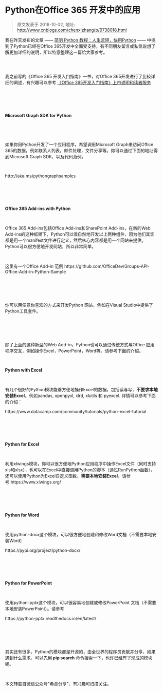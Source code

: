# Python在Office 365 开发中的应用 
> 原文发表于 2018-10-02, 地址: http://www.cnblogs.com/chenxizhang/p/9738018.html 


<p><span><span>我在昨天发布的文章 —— <a href="http://mp.weixin.qq.com/s?__biz=MjM5ODEyNjE5OA==&amp;mid=2455455046&amp;idx=1&amp;sn=e9f334674b6deacdeb0d5483dced218b&amp;chksm=b160925f86171b494e0b7f432e766af677353e1aa03d1fe018ba0cad3486af33b39f24fa5adc&amp;scene=21" target="_blank"><span>简明 Python 教程：人生苦短，快用Python</span></a> —— 中提到了Python已经在Office 365开发中全面受支持，有不同朋友留言或私信说想了解更加详细的说明，所以特意整理这一篇给大家参考。</span><span><strong><br/></strong></span><span>
			</span></span></p><p><img src="https://img2018.cnblogs.com/blog/9072/201810/9072-20181002204018279-324329694.png" alt=""/><span>
		</span></p><p>
 </p><p><span>我之前写的《Office 365 开发入门指南》一书，对Office 365开发进行了比较详细的阐述，有兴趣可以参考 <a href="http://mp.weixin.qq.com/s?__biz=MjM5ODEyNjE5OA==&amp;mid=2455454926&amp;idx=1&amp;sn=a069bd8162987b9bc3866a69fb1ed9ce&amp;chksm=b16093d786171ac150a69f1b83ab26c8ff8a306d74cdb4440457d4602023efacd5803875f6a9&amp;scene=21" target="_blank"><span>《Office 365开发入门指南》上市说明和读者服务</span></a>
		</span></p><p>
 </p><p><img src="https://img2018.cnblogs.com/blog/9072/201810/9072-20181002204018945-473137444.png" alt=""/><span>
		</span></p><p>
 </p><p><span><span><strong>Microsoft Graph SDK for Python</strong></span><span>
			</span></span></p><p>
 </p><p><img src="https://img2018.cnblogs.com/blog/9072/201810/9072-20181002204019812-1069711286.png" alt=""/><span><span><strong><br/></strong></span><span>
			</span></span></p><p><span>如果你用Python开发了一个应用程序，希望调用Microsoft Graph来访问Office 365的数据，例如联系人列表，邮件处理，文件分享等。你可以通过下面的地址得到Microsoft Graph SDK，以及代码范例。
</span></p><p>
 </p><p><span>http://aka.ms/pythongraphsamples
</span></p><p>
 </p><p><img src="https://img2018.cnblogs.com/blog/9072/201810/9072-20181002204020674-243838836.png" alt=""/><span>
		</span></p><p>
 </p><p><span><span><strong>Office 365 Add-ins with Python</strong></span><span>
			</span></span></p><p>
 </p><p><span>Office 365 Add-ins包括Office Add-ins和SharePoint Add-ins，在新的Web Add-ins的这种框架下，Python可以很自然地开发以上两种组件，因为他们其实都是用一个manifest文件进行定义，然后核心内容都是用一个网站来提供。Python可以很方便地开发网站，所以非常简单。
</span></p><p>
 </p><p><span>这里有一个Office Add-in 范例 https://github.com/OfficeDev/Groups-API-Office-Add-in-Python-Sample 
</span></p><p>
 </p><p><img src="https://img2018.cnblogs.com/blog/9072/201810/9072-20181002204021478-1825876835.png" alt=""/><span>
		</span></p><p>
 </p><p><span>你可以用任意你喜欢的方式来开发Python 网站，例如在Visual Studio中提供了Python工具套件。
</span></p><p>
 </p><p><img src="https://img2018.cnblogs.com/blog/9072/201810/9072-20181002204022329-921405381.png" alt=""/><span>
		</span></p><p>
 </p><p><span>除了上面的这种新型的Web Add-in，Python也可以通过传统方式与Office 应用程序交互，例如操作Excel，PowerPoint，Word等。请参考下面的介绍。
</span></p><p>
 </p><p><span><span><strong>Python with Excel</strong></span><span>
			</span></span></p><p>
 </p><p><span>有几个很好的Python模块能够方便地操作Excel的数据，包括读与写，<span><strong>不要求本地安装Excel</strong><span>。例如pandas, openpyxl, xlrd, xlutils 和 pyexcel. 详情可以参考下面的介绍：
</span></span></span></p><p><span>https://www.datacamp.com/community/tutorials/python-excel-tutorial 
</span></p><p>
 </p><p><img src="https://img2018.cnblogs.com/blog/9072/201810/9072-20181002204023261-625642233.png" alt=""/><span>
		</span></p><p>
 </p><p><span><span><strong>Python for Excel</strong></span><span>
			</span></span></p><p>
 </p><p><span>利用xlwings模块，你可以很方便地Python应用程序中操作Excel文件（同时支持xls和xlsx），也可以在Excel中直接调用Python的脚本（通过RunPython函数），还可以使用Python为Excel自定义函数，<span><strong>需要本地安装Excel</strong><span>。请参考 https://www.xlwings.org/ 
</span></span></span></p><p>
 </p><p><img src="https://img2018.cnblogs.com/blog/9072/201810/9072-20181002204023946-1383147631.png" alt=""/><span>
		</span></p><p>
 </p><p><span><span><strong>Python for Word</strong></span><span>
			</span></span></p><p>
 </p><p><span>使用python-docx这个模块，可以很方便地创建和修改Word文档（不需要本地安装Word）
</span></p><p><span>https://pypi.org/project/python-docx/
</span></p><p>
 </p><p><img src="https://img2018.cnblogs.com/blog/9072/201810/9072-20181002204024996-483515910.png" alt=""/><span>
		</span></p><p>
 </p><p><span><span><strong>Python for PowerPoint</strong></span><span>
			</span></span></p><p>
 </p><p><span>使用python-pptx这个模块，可以很容易地创建或修改PowerPoint 文档（不需要本地安装PowerPoint）。请参考
</span></p><p><span>https://python-pptx.readthedocs.io/en/latest/ 
</span></p><p>
 </p><p><img src="https://img2018.cnblogs.com/blog/9072/201810/9072-20181002204025701-1080650432.png" alt=""/><span>
		</span></p><p>
 </p><p><span>其实还有很多，Python的模块都是开源的，由全世界的程序员贡献并分享，如果遇到什么需求，可以先用<strong> pip search </strong>命令搜索一下，也许已经有了现成的模块呢。
</span></p><p>
 </p><p><span>本文转载自微信公众号"希章分享"，有兴趣可扫描关注。
</span></p><p>
 </p><p><img src="https://img2018.cnblogs.com/blog/9072/201810/9072-20181002204026380-1639034768.png" alt=""/><span>
		</span></p>